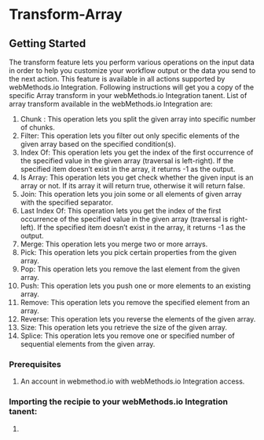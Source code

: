 # Transform-Array

## Getting Started
The transform feature lets you perform various operations on the input data in order to help you customize your workflow output or the data you send to the next action. This feature is available in all actions supported by webMethods.io Integration. 
Following instructions will get you a copy of the specific Array transform in your webMethods.io Integration tanent.
List of array transform available in the webMethods.io Integration are:
1. Chunk : This operation lets you split the given array into specific number of chunks.
2. Filter: This operation lets you filter out only specific elements of the given array based on the specified condition(s).
3. Index Of: This operation lets you get the index of the first occurrence of the specified value in the given array (traversal is left-right). If the specified item doesn’t exist in the array, it returns -1 as the output.
4. Is Array: This operation lets you get check whether the given input is an array or not. If its array it will return true, otherwise it will return false.
5. Join: This operation lets you join some or all elements of given array with the specified separator.
6. Last Index Of: This operation lets you get the index of the first occurrence of the specified value in the given array (traversal is right-left). If the specified item doesn’t exist in the array, it returns -1 as the output.
7. Merge: This operation lets you merge two or more arrays.
8. Pick: This operation lets you pick certain properties from the given array.
9. Pop: This operation lets you remove the last element from the given array.
10. Push: This operation lets you push one or more elements to an existing array.
11. Remove: This operation lets you remove the specified element from an array.
12. Reverse: This operation lets you reverse the elements of the given array.
13. Size: This operation lets you retrieve the size of the given array.
14. Splice: This operation lets you remove one or specified number of sequential elements from the given array.

### Prerequisites
1. An account in webmethod.io with webMethods.io Integration access.

### Importing the recipie to your webMethods.io Integration tanent:
1. 

